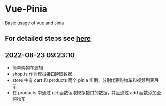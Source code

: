 # Vue-Pinia

Basic usage of vue and pinia

## For detailed steps see [here](https://blog.csdn.net/CherishTaoTao/article/details/126427560)

## 2022-08-23 09:23:10

- 简单购物车逻辑
- shop.ts 作为模拟接口读取数据
- store 中有 cart 和 products 两个 pinia 实例，分别代表购物车和视频列表展示
- 在 products 中通过 get 函数读取模拟接口的数据，并且通过 add 函数添加至购物车
